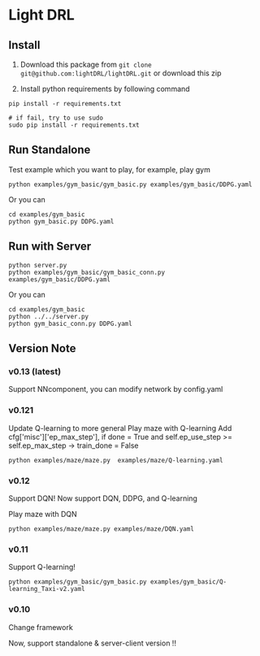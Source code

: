 # Light DRL 

## Install

1. Download this package from `git clone git@github.com:lightDRL/lightDRL.git` or download this zip

2. Install python requirements by following command

```
pip install -r requirements.txt

# if fail, try to use sudo 
sudo pip install -r requirements.txt
```

## Run Standalone

Test example which you want to play, for example, play gym

```
python examples/gym_basic/gym_basic.py examples/gym_basic/DDPG.yaml
```

Or you can

```
cd examples/gym_basic
python gym_basic.py DDPG.yaml
```


## Run with Server
```
python server.py
python examples/gym_basic/gym_basic_conn.py examples/gym_basic/DDPG.yaml
```

Or you can

```
cd examples/gym_basic
python ../../server.py
python gym_basic_conn.py DDPG.yaml
```

## Version Note 


### v0.13 (latest)
Support NNcomponent, you can modify network by config.yaml

### v0.121 
Update Q-learning to more general
Play maze with Q-learning 
Add cfg['misc']['ep_max_step'], if done = True and self.ep_use_step >= self.ep_max_step -> train_done = False
```
python examples/maze/maze.py  examples/maze/Q-learning.yaml
```

### v0.12 
Support DQN! Now support DQN, DDPG, and Q-learning


Play maze with DQN 
```
python examples/maze/maze.py examples/maze/DQN.yaml
```

### v0.11
Support Q-learning!

```
python examples/gym_basic/gym_basic.py examples/gym_basic/Q-learning_Taxi-v2.yaml
```

### v0.10 
Change framework

Now, support standalone & server-client version !!